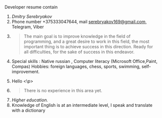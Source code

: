

  Developer resume contain

1. _Dmitry Serebryakov_
2. Phone number +375333047644, mail serebryakov169@gmail.com, Telegram, Viber
3. >The main goal is to improve knowledge in the field of programming, and a great desire to work in this   field, the most important thing is to achieve success in this direction. Ready for all difficulties, for the sake of success in this endeavor.
4. Special skills : Native russian  , Computer literacy (Microsoft Office,Paint, Compas) Hobbies: foreign languages, chess, sports, swimming, self-improvement.
5. <p> Hello <\p>
6. >There is no experience in this area yet.
7. _Higher education._
8. Knowledge of English is at an intermediate level, I speak and translate with a dictionary